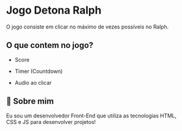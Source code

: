 
# Jogo Detona Ralph

O jogo consiste em clicar no máximo de vezes possíveis no Ralph.


## O que contem no jogo?

- Score

- Timer (Countdown)

- Audio ao clicar
## 🚀 Sobre mim
Eu sou um desenvolvedor Front-End que utiliza as tecnologias HTML, CSS e JS para desenvolver projetos!

